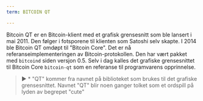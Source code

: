 ```yaml
---
term: BITCOIN QT

---
```

Bitcoin QT er en Bitcoin-klient med et grafisk grensesnitt som ble lansert i mai 2011. Den følger i fotsporene til klienten som Satoshi selv skapte. I 2014 ble Bitcoin QT omdøpt til "Bitcoin Core". Det er nå referanseimplementeringen av Bitcoin-protokollen. Den har vært pakket med `bitcoind` siden versjon 0.5. Selv i dag kalles det grafiske grensesnittet til Bitcoin Core `bitcoin-qt` som en referanse til programvarens opprinnelse.

> ► * "QT" kommer fra navnet på biblioteket som brukes til det grafiske grensesnittet. Navnet "QT" blir noen ganger tolket som et ordspill på lyden av begrepet "cute"